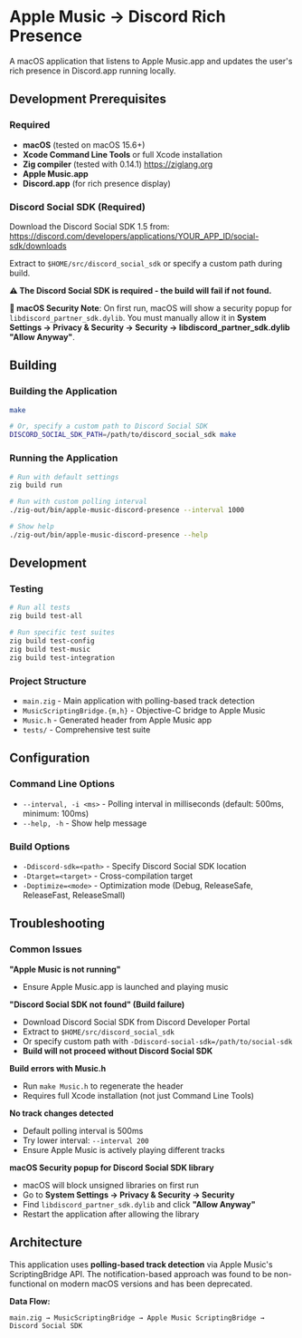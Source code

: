 # Apple Music → Discord Rich Presence

A macOS application that listens to Apple Music.app and updates the user's rich presence in
Discord.app running locally.

## Development Prerequisites

### Required

- **macOS** (tested on macOS 15.6+)
- **Xcode Command Line Tools** or full Xcode installation
- **Zig compiler** (tested with 0.14.1) https://ziglang.org
- **Apple Music.app**
- **Discord.app** (for rich presence display)

### Discord Social SDK (Required)

Download the Discord Social SDK 1.5 from:
https://discord.com/developers/applications/YOUR_APP_ID/social-sdk/downloads

Extract to `$HOME/src/discord_social_sdk` or specify a custom path during build.

**⚠️ The Discord Social SDK is required - the build will fail if not found.**

**🔐 macOS Security Note**: On first run, macOS will show a security popup for
`libdiscord_partner_sdk.dylib`. You must manually allow it in **System Settings → Privacy & Security
→ Security → libdiscord_partner_sdk.dylib "Allow Anyway"**.

## Building

### Building the Application

```sh
make

# Or, specify a custom path to Discord Social SDK
DISCORD_SOCIAL_SDK_PATH=/path/to/discord_social_sdk make
```

### Running the Application
```bash
# Run with default settings
zig build run

# Run with custom polling interval
./zig-out/bin/apple-music-discord-presence --interval 1000

# Show help
./zig-out/bin/apple-music-discord-presence --help
```

## Development

### Testing
```bash
# Run all tests
zig build test-all

# Run specific test suites
zig build test-config
zig build test-music
zig build test-integration
```

### Project Structure
- `main.zig` - Main application with polling-based track detection
- `MusicScriptingBridge.{m,h}` - Objective-C bridge to Apple Music
- `Music.h` - Generated header from Apple Music app
- `tests/` - Comprehensive test suite

## Configuration

### Command Line Options
- `--interval, -i <ms>` - Polling interval in milliseconds (default: 500ms, minimum: 100ms)
- `--help, -h` - Show help message

### Build Options
- `-Ddiscord-sdk=<path>` - Specify Discord Social SDK location
- `-Dtarget=<target>` - Cross-compilation target
- `-Doptimize=<mode>` - Optimization mode (Debug, ReleaseSafe, ReleaseFast, ReleaseSmall)

## Troubleshooting

### Common Issues

**"Apple Music is not running"**
- Ensure Apple Music.app is launched and playing music

**"Discord Social SDK not found" (Build failure)**
- Download Discord Social SDK from Discord Developer Portal
- Extract to `$HOME/src/discord_social_sdk`
- Or specify custom path with `-Ddiscord-social-sdk=/path/to/social-sdk`
- **Build will not proceed without Discord Social SDK**

**Build errors with Music.h**
- Run `make Music.h` to regenerate the header
- Requires full Xcode installation (not just Command Line Tools)

**No track changes detected**
- Default polling interval is 500ms
- Try lower interval: `--interval 200`
- Ensure Apple Music is actively playing different tracks

**macOS Security popup for Discord Social SDK library**
- macOS will block unsigned libraries on first run
- Go to **System Settings → Privacy & Security → Security**
- Find `libdiscord_partner_sdk.dylib` and click **"Allow Anyway"**
- Restart the application after allowing the library

## Architecture

This application uses **polling-based track detection** via Apple Music's ScriptingBridge API. The notification-based approach was found to be non-functional on modern macOS versions and has been deprecated.

**Data Flow:**
```
main.zig → MusicScriptingBridge → Apple Music ScriptingBridge → Discord Social SDK
```
